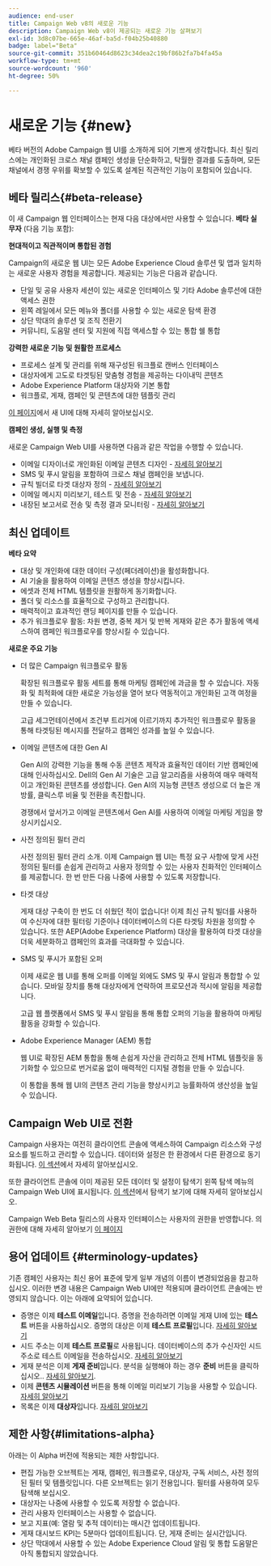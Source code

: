 ```yaml
---
audience: end-user
title: Campaign Web v8의 새로운 기능
description: Campaign Web v8이 제공되는 새로운 기능 살펴보기
exl-id: 3d8c07be-665e-46af-ba5d-f04b25b40880
badge: label="Beta"
source-git-commit: 351b60464d8623c34dea2c19bf86b2fa7b4fa45a
workflow-type: tm+mt
source-wordcount: '960'
ht-degree: 50%

---
```



# 새로운 기능 {#new}


베타 버전의 Adobe Campaign 웹 UI를 소개하게 되어 기쁘게 생각합니다. 최신 릴리스에는 개인화된 크로스 채널 캠페인 생성을 단순화하고, 탁월한 결과를 도출하며, 모든 채널에서 경쟁 우위를 확보할 수 있도록 설계된 직관적인 기능이 포함되어 있습니다.

## 베타 릴리스{#beta-release}

이 새 Campaign 웹 인터페이스는 현재 다음 대상에서만 사용할 수 있습니다. **베타 실무자** (다음 기능 포함):

**현대적이고 직관적이며 통합된 경험**

Campaign의 새로운 웹 UI는 모든 Adobe Experience Cloud 솔루션 및 앱과 일치하는 새로운 사용자 경험을 제공합니다. 제공되는 기능은 다음과 같습니다.

* 단일 및 공유 사용자 세션이 있는 새로운 인터페이스 및 기타 Adobe 솔루션에 대한 액세스 권한
* 왼쪽 레일에서 모든 메뉴와 폴더를 사용할 수 있는 새로운 탐색 환경
* 상단 막대의 솔루션 및 조직 전환기
* 커뮤니티, 도움말 센터 및 지원에 직접 액세스할 수 있는 통합 쉘 통합

**강력한 새로운 기능 및 원활한 프로세스**

* 프로세스 설계 및 관리를 위해 재구성된 워크플로 캔버스 인터페이스
* 대상자에게 고도로 타겟팅된 맞춤형 경험을 제공하는 다이내믹 콘텐츠
* Adobe Experience Platform 대상자와 기본 통합
* 워크플로, 게재, 캠페인 및 콘텐츠에 대한 템플릿 관리

[이 페이지](../get-started/user-interface.md)에서 새 UI에 대해 자세히 알아보십시오.

**캠페인 생성, 실행 및 측정**

새로운 Campaign Web UI를 사용하면 다음과 같은 작업을 수행할 수 있습니다.

* 이메일 디자이너로 개인화된 이메일 콘텐츠 디자인 - [자세히 알아보기](../content/edit-content.md)
* SMS 및 푸시 알림을 포함하여 크로스 채널 캠페인을 보냅니다.
* 규칙 빌더로 타겟 대상자 정의 - [자세히 알아보기](../audience/about-audiences.md)
* 이메일 메시지 미리보기, 테스트 및 전송 - [자세히 알아보기](../monitor/prepare-send.md)
* 내장된 보고서로 전송 및 측정 결과 모니터링 - [자세히 알아보기](../reporting/delivery-reports.md)


## 최신 업데이트


**베타 요약**

* 대상 및 개인화에 대한 데이터 구성(페더레이션)을 활성화합니다.
* AI 기술을 활용하여 이메일 콘텐츠 생성을 향상시킵니다.
* 에셋과 전체 HTML 템플릿을 원활하게 동기화합니다.
* 폴더 및 리소스를 효율적으로 구성하고 관리합니다.
* 매력적이고 효과적인 랜딩 페이지를 만들 수 있습니다.
* 추가 워크플로우 활동: 차원 변경, 중복 제거 및 반복 게재와 같은 추가 활동에 액세스하여 캠페인 워크플로우를 향상시킬 수 있습니다.

**새로운 주요 기능**

* 더 많은 Campaign 워크플로우 활동

  확장된 워크플로우 활동 세트를 통해 마케팅 캠페인에 과금을 할 수 있습니다. 자동화 및 최적화에 대한 새로운 가능성을 열어 보다 역동적이고 개인화된 고객 여정을 만들 수 있습니다.

  고급 세그먼테이션에서 조건부 트리거에 이르기까지 추가적인 워크플로우 활동을 통해 타겟팅된 메시지를 전달하고 캠페인 성과를 높일 수 있습니다.

* 이메일 콘텐츠에 대한 Gen AI

  Gen AI의 강력한 기능을 통해 수동 콘텐츠 제작과 효율적인 데이터 기반 캠페인에 대해 인사하십시오.  Dell의 Gen AI 기술은 고급 알고리즘을 사용하여 매우 매력적이고 개인화된 콘텐츠를 생성합니다. Gen AI의 지능형 콘텐츠 생성으로 더 높은 개방률, 클릭스루 비율 및 전환을 촉진합니다.

  경쟁에서 앞서가고 이메일 콘텐츠에서 Gen AI를 사용하여 이메일 마케팅 게임을 향상시키십시오.


* 사전 정의된 필터 관리

  사전 정의된 필터 관리 소개. 이제 Campaign 웹 UI는 특정 요구 사항에 맞게 사전 정의된 필터를 손쉽게 관리하고 사용자 정의할 수 있는 사용자 친화적인 인터페이스를 제공합니다. 한 번 만든 다음 나중에 사용할 수 있도록 저장합니다.


* 타겟 대상

  게재 대상 구축이 한 번도 더 쉬웠던 적이 없습니다! 이제 최신 규칙 빌더를 사용하여 수신자에 대한 필터링 기준이나 데이터베이스의 다른 타겟팅 차원을 정의할 수 있습니다. 또한 AEP(Adobe Experience Platform) 대상을 활용하여 타겟 대상을 더욱 세분화하고 캠페인의 효과를 극대화할 수 있습니다.

* SMS 및 푸시가 포함된 오퍼

  이제 새로운 웹 UI를 통해 오퍼를 이메일 외에도 SMS 및 푸시 알림과 통합할 수 있습니다. 모바일 장치를 통해 대상자에게 연락하여 프로모션과 적시에 알림을 제공합니다.

  고급 웹 플랫폼에서 SMS 및 푸시 알림을 통해 통합 오퍼의 기능을 활용하여 마케팅 활동을 강화할 수 있습니다.

* Adobe Experience Manager (AEM) 통합

  웹 UI로 확장된 AEM 통합을 통해 손쉽게 자산을 관리하고 전체 HTML 템플릿을 동기화할 수 있으므로 번거로움 없이 매력적인 디지털 경험을 만들 수 있습니다.

  이 통합을 통해 웹 UI의 콘텐츠 관리 기능을 향상시키고 능률화하여 생산성을 높일 수 있습니다.

## Campaign Web UI로 전환

Campaign 사용자는 여전히 클라이언트 콘솔에 액세스하여 Campaign 리소스와 구성 요소를 빌드하고 관리할 수 있습니다. 데이터와 설정은 한 환경에서 다른 환경으로 동기화됩니다. [이 섹션](../get-started/get-started.md#about-campaign-client-consoleac-client)에서 자세히 알아보십시오.

또한 클라이언트 콘솔에 이미 제공된 모든 데이터 및 설정이 탐색기 왼쪽 탐색 메뉴의 Campaign Web UI에 표시됩니다. [이 섹션](../get-started/user-interface.md#explorer-user-interface-explorer)에서 탐색기 보기에 대해 자세히 알아보십시오.

Campaign Web Beta 릴리스의 사용자 인터페이스는 사용자의 권한을 반영합니다. 의 권한에 대해 자세히 알아보기 [이 페이지](../get-started/permissions.md)

## 용어 업데이트 {#terminology-updates}

기존 캠페인 사용자는 최신 용어 표준에 맞게 일부 개념의 이름이 변경되었음을 참고하십시오. 이러한 변경 내용은 Campaign Web UI에만 적용되며 클라이언트 콘솔에는 반영되지 않습니다. 이는 아래에 요약되어 있습니다.

* 증명은 이제 **테스트 이메일**&#x200B;입니다. 증명을 전송하려면 이메일 게재 UI에 있는 **테스트** 버튼을 사용하십시오. 증명의 대상은 이제 **테스트 프로필**&#x200B;입니다. [자세히 알아보기](../preview-test/test-deliveries.md)
* 시드 주소는 이제 **테스트 프로필**&#x200B;로 사용됩니다. 데이터베이스의 추가 수신자인 시드 주소로 테스트 이메일을 전송하십시오. [자세히 알아보기](../preview-test/test-deliveries.md)
* 게재 분석은 이제 **게재 준비**&#x200B;입니다. 분석을 실행해야 하는 경우 **준비** 버튼을 클릭하십시오.. [자세히 알아보기](../monitor/prepare-send.md).
* 이제 **콘텐츠 시뮬레이션** 버튼을 통해 이메일 미리보기 기능을 사용할 수 있습니다. [자세히 알아보기](../preview-test/preview-test.md)
* 목록은 이제 **대상자**&#x200B;입니다. [자세히 알아보기](../audience/about-audiences.md)

## 제한 사항{#limitations-alpha}

아래는 이 Alpha 버전에 적용되는 제한 사항입니다.

* 편집 가능한 오브젝트는 게재, 캠페인, 워크플로우, 대상자, 구독 서비스, 사전 정의된 필터 및 템플릿입니다. 다른 오브젝트는 읽기 전용입니다. 필터를 사용하여 모두 탐색해 보십시오.
* 대상자는 나중에 사용할 수 있도록 저장할 수 없습니다.
* 관리 사용자 인터페이스는 사용할 수 없습니다.
* 보고 지표(예: 열람 및 추적 데이터)는 매시간 업데이트됩니다.
* 게재 대시보드 KPI는 5분마다 업데이트됩니다. 단, 게재 준비는 실시간입니다.
* 상단 막대에서 사용할 수 있는 Adobe Experience Cloud 알림 및 통합 도움말은 아직 통합되지 않았습니다.

